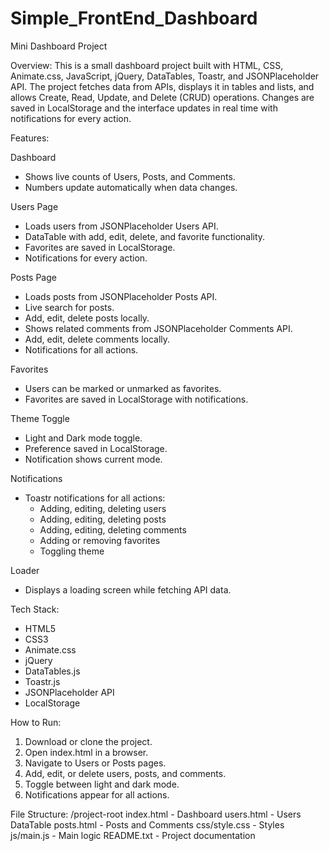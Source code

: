 # Simple_FrontEnd_Dashboard

Mini Dashboard Project

Overview:
This is a small dashboard project built with HTML, CSS, Animate.css, JavaScript, jQuery, DataTables, Toastr, and JSONPlaceholder API. 
The project fetches data from APIs, displays it in tables and lists, and allows Create, Read, Update, and Delete (CRUD) operations. 
Changes are saved in LocalStorage and the interface updates in real time with notifications for every action.

Features:

Dashboard
- Shows live counts of Users, Posts, and Comments.
- Numbers update automatically when data changes.

Users Page
- Loads users from JSONPlaceholder Users API.
- DataTable with add, edit, delete, and favorite functionality.
- Favorites are saved in LocalStorage.
- Notifications for every action.

Posts Page
- Loads posts from JSONPlaceholder Posts API.
- Live search for posts.
- Add, edit, delete posts locally.
- Shows related comments from JSONPlaceholder Comments API.
- Add, edit, delete comments locally.
- Notifications for all actions.

Favorites
- Users can be marked or unmarked as favorites.
- Favorites are saved in LocalStorage with notifications.

Theme Toggle
- Light and Dark mode toggle.
- Preference saved in LocalStorage.
- Notification shows current mode.

Notifications
- Toastr notifications for all actions:
  * Adding, editing, deleting users
  * Adding, editing, deleting posts
  * Adding, editing, deleting comments
  * Adding or removing favorites
  * Toggling theme

Loader
- Displays a loading screen while fetching API data.

Tech Stack:
- HTML5
- CSS3
- Animate.css
- jQuery
- DataTables.js
- Toastr.js
- JSONPlaceholder API
- LocalStorage

How to Run:
1. Download or clone the project.
2. Open index.html in a browser.
3. Navigate to Users or Posts pages.
4. Add, edit, or delete users, posts, and comments.
5. Toggle between light and dark mode.
6. Notifications appear for all actions.

File Structure:
/project-root
  index.html        - Dashboard
  users.html        - Users DataTable
  posts.html        - Posts and Comments
  css/style.css     - Styles
  js/main.js        - Main logic
  README.txt        - Project documentation
